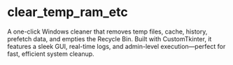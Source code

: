 # clear_temp_ram_etc
A one-click Windows cleaner that removes temp files, cache, history, prefetch data, and empties the Recycle Bin. Built with CustomTkinter, it features a sleek GUI, real-time logs, and admin-level execution—perfect for fast, efficient system cleanup.
